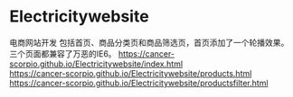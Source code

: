# Electricitywebsite
电商网站开发
包括首页、商品分类页和商品筛选页，首页添加了一个轮播效果。三个页面都兼容了万恶的IE6。
https://cancer-scorpio.github.io/Electricitywebsite/index.html  <br/>
https://cancer-scorpio.github.io/Electricitywebsite/products.html  <br/>
https://cancer-scorpio.github.io/Electricitywebsite/productsfilter.html
